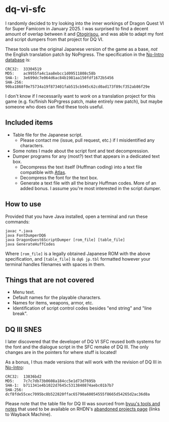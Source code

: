 # dq-vi-sfc
I randomly decided to try looking into the inner workings of Dragon Quest VI for Super Famicom in January 2025. I was surprised to find a decent amount of overlap between it and [Otogirisou](https://github.com/ButThouMust/otogirisou-english), and was able to adapt my font and script dumpers from that project for DQ VI.

These tools use the original Japanese version of the game as a base, *not* the English translation patch by NoPrgress. The specification in the [No-Intro database](https://datomatic.no-intro.org/index.php?page=show_record&s=49&n=0650) is:
```
CRC32:	33304519
MD5:	ac9955fa4c1aa8ebcc1d09511808c58b
SHA-1:	3e699dc7e064d6ac84b1981aa150fdf1672b5456
SHA-256:	90ba1868f0e75734a19f873401fab515cb945c62cd0ad173f89cf352ab86f29e
```

I don't know if I necessarily want to *work* on a translation project for this game (e.g. fix/finish NoPrgress patch, make entirely new patch), but maybe someone who does can find these tools useful.

## Included items
- Table file for the Japanese script.
  - Please contact me (issue, pull request, etc.) if I misidentified any characters.
- Some notes I made about the script font and text decompression.
- Dumper programs for any (most?) text that appears in a dedicated text box.
  - Decompress the text itself (Huffman coding) into a text file compatible with [Atlas](https://www.romhacking.net/utilities/224/).
  - Decompress the font for the text box.
  - Generate a text file with all the binary Huffman codes. More of an added bonus. I assume you're most interested in the script dumper.

## How to use
Provided that you have Java installed, open a terminal and run these commands:
```
javac *.java
java FontDumperDQ6
java DragonQuest6ScriptDumper [rom_file] [table_file]
java GenerateHuffCodes
```
Where `[rom_file]` is a legally obtained Japanese ROM with the above specification, and `[table_file]` is `dq6 jp.tbl` formatted however your terminal handles filenames with spaces in them.

## Things that are not covered
- Menu text.
- Default names for the playable characters.
- Names for items, weapons, armor, etc.
- Identification of script control codes besides "end string" and "line break".

## DQ III SNES 
I later discovered that the developer of DQ VI SFC reused both systems for the font and the dialogue script in the SFC remake of DQ III. The only changes are in the pointers for where stuff is located!

As a bonus, I thus made versions that will work with the revision of DQ III in [No-Intro](https://datomatic.no-intro.org/index.php?page=show_record&s=49&n=0648):
```
CRC32:	13836bd2
MD5:	7c7c7db73b0608a184cc5e1d73d7695b
SHA-1:	b711341e4b1022d7645c5313840874aebc01b7b7
SHA-256:	dcf8fde55cec7095bc8b522820ffac65790a60054555f8665d54265d2ac36d8a
```

Please note that the table file for DQ III was sourced from [byuu's tools and notes](https://web.archive.org/web/20211020093652/https://www.romhacking.net/abandoned/dq3r_toolsbyuu.zip) that used to be available on RHDN's [abandoned projects page](https://web.archive.org/web/20220115061924/https://www.romhacking.net/abandoned/) (links to Wayback Machine).
